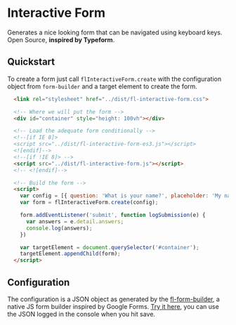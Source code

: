 # Interactive Form

Generates a nice looking form that can be navigated using keyboard keys. Open Source, **inspired by Typeform**.

## Quickstart

  To create a form just call `flInteractiveForm.create` with the configuration
  object from `form-builder` and a target element to create the form.

``` html
  <link rel="stylesheet" href="../dist/fl-interactive-form.css">

  <!-- Where we will put the form -->
  <div id="container" style="height: 100vh"></div>

  <!-- Load the adequate form conditionally -->
  <!--[if IE 8]>
  <script src="../dist/fl-interactive-form-es3.js"></script>
  <![endif]-->
  <!--[if !IE 8]> -->
  <script src="../dist/fl-interactive-form.js"></script>
  <!-- <![endif]-->

  <!-- Build the form -->
  <script>
    var config = [{ question: 'What is your name?', placeholder: 'My name is...', type: 'Text', }];
    var form = flInteractiveForm.create(config);

    form.addEventListener('submit', function logSubmission(e) {
      var answers = e.detail.answers;
      console.log(answers);
    })

    var targetElement = document.querySelector('#container');
    targetElement.appendChild(form);
  </script>
```

## Configuration

The configuration is a JSON object as generated by the [fl-form-builder](https://github.com/fourlabsldn/fl-form-builder), a native JS form builder inspired by Google Forms. [Try it here](https://fourlabsldn.github.io/fl-form-builder/demo/), you can use the JSON logged in the console when you hit save.

